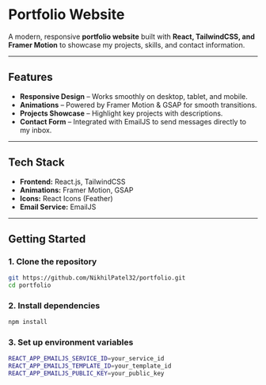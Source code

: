 #  Portfolio Website

A modern, responsive **portfolio website** built with **React, TailwindCSS, and Framer Motion** to showcase my projects, skills, and contact information.  

---

## Features

-  **Responsive Design** – Works smoothly on desktop, tablet, and mobile.
-  **Animations** – Powered by Framer Motion & GSAP for smooth transitions.
-  **Projects Showcase** – Highlight key projects with descriptions.
-  **Contact Form** – Integrated with EmailJS to send messages directly to my inbox.

---

## Tech Stack

- **Frontend:** React.js, TailwindCSS  
- **Animations:** Framer Motion, GSAP  
- **Icons:** React Icons (Feather)  
- **Email Service:** EmailJS  

---

## Getting Started

### 1. Clone the repository
```bash
git https://github.com/NikhilPatel32/portfolio.git
cd portfolio
```

### 2. Install dependencies
```bash
npm install
```

### 3. Set up environment variables
```bash
REACT_APP_EMAILJS_SERVICE_ID=your_service_id
REACT_APP_EMAILJS_TEMPLATE_ID=your_template_id
REACT_APP_EMAILJS_PUBLIC_KEY=your_public_key
```
